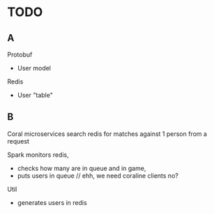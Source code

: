 # TODO

## A

Protobuf

- User model

Redis

- User "table"

## B

Coral microservices search redis for matches against 1 person from a request

Spark monitors redis,

- checks how many are in queue and in game,
- puts users in queue // ehh, we need coraline clients no? 

Util

- generates users in redis
